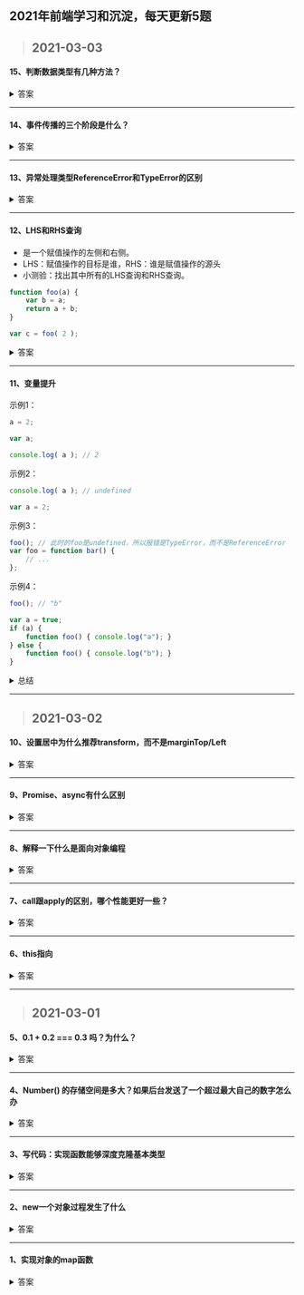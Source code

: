 ## 2021年前端学习和沉淀，每天更新5题

> ## 2021-03-03

#### 15、判断数据类型有几种方法？

<details>
<summary>答案</summary>

- **typeof运算符**
  - 返回数据类型，包含这7种： number、boolean、symbol、string、object、undefined、function
  - function 返回 function；null返回Object
  - 能满足基本类型的判断

- **instaceof 运算符**
  - 用于测试构造函数的prototype属性是否出现在对象的原型链中的任何位置
  - 能满足引用类型的判断

- **Object.prototype.toString**
  - 是Object 的原型方法，可以判断所有数据类型
  - ```javascript
    console.log(Object.prototype.toString.call(123));    //[object Number]
    console.log(Object.prototype.toString.call('123'));    //[object String]
    console.log(Object.prototype.toString.call(undefined));    //[object Undefined]
    console.log(Object.prototype.toString.call(true));    //[object Boolean]
    console.log(Object.prototype.toString.call({}));    //[object Object]
    console.log(Object.prototype.toString.call([]));    //[object Array]
    console.log(Object.prototype.toString.call(function(){}));    //[object Function]
    console.log(Object.prototype.toString.call(null));    //[[object Null]]
    ```

</details>

***

#### 14、事件传播的三个阶段是什么？

<details>
<summary>答案</summary>

- Capturing（捕获） > Target（目标） > Bubbling（冒泡）
- 在捕获阶段中，事件从祖先元素向下传播到目标元素。当事件达到目标元素后，冒泡才开始。

</details>

***

#### 13、异常处理类型ReferenceError和TypeError的区别

<details>
<summary>答案</summary>

- ReferenceError同作用域判别失败相关
  > 如果RHS查询在所有嵌套的作用域中遍寻不到所需的变量，引擎就会抛出ReferenceError异常。值得注意的是，ReferenceError是非常重要的异常类型。
相较之下，当引擎执行LHS查询时，如果在顶层（全局作用域）中也无法找到目标变量，全局作用域中就会创建一个具有该名称的变量，并将其返还给引擎，前提是程序运行在非“严格模式”下。
  > 
  >  摘自：《你不知道的JavaScript（上卷）》
- TypeError则代表作用域判别成功了，但是对结果的操作是非法或不合理的。
  > 比如试图对一个非函数类型的值进行函数调用，或着引用null或undefined类型的值中的属性，那么引擎会抛出另外一种类型的异常，叫作TypeError
  > 
  >  摘自：《你不知道的JavaScript（上卷）》

</details>

***

#### 12、LHS和RHS查询

- 是一个赋值操作的左侧和右侧。
- LHS：赋值操作的目标是谁，RHS：谁是赋值操作的源头
- 小测验：找出其中所有的LHS查询和RHS查询。

```javascript
function foo(a) {
    var b = a;
    return a + b;
}

var c = foo( 2 );
```

<details>

<summary>答案</summary>

- LHS查询有3处：
  ```javascript
  c = ..;、a = 2（隐式变量分配）、b = ..
  ```
- RHS查询有4处：
  ```javascript
  foo(2..、= a;、a ..、.. b
  ```

</details>

***

#### 11、变量提升

示例1：

```javascript
a = 2;

var a;

console.log( a ); // 2
```

示例2：

```javascript
console.log( a ); // undefined

var a = 2;
```

示例3：

```javascript
foo(); // 此时的foo是undefined，所以报错是TypeError，而不是ReferenceError
var foo = function bar() {
    // ...
};
```

示例4：

```javascript
foo(); // "b"

var a = true;
if (a) {
    function foo() { console.log("a"); }
} else {
    function foo() { console.log("b"); }
}
```

<details>
<summary>总结</summary>

- 引擎在解释代码分为编译和执行两个阶段，var a = 2；先在编译阶段进行定义声明var a，赋值声明会被留在原地等待执行。
  ```javascript
  var a;
  
  a = 2;
  
  console.log( a );
  ```
- var声明会被提升，函数声明会被提升。
- 函数表达式不会被提升。
- 普通块内部得函数声明会被提升到作用域顶部，这意味着无论作用域中的声明出现在什么地方，都将在代码本身被执行前首先进行处理。

</details>

***

> ## 2021-03-02

#### 10、设置居中为什么推荐transform，而不是marginTop/Left

<details>
<summary>答案</summary>

- 对布局属性进行动画，浏览器需要为每一帧进行重绘并上传到 GPU 中
- 对合成属性进行动画，浏览器会为元素创建一个独立的复合层，当元素内容没有发生改变，该层就不会被重绘，浏览器会通过重新复合来创建动画帧
- transform属于合成属性，对于合成属性进行动画，浏览器会创建一个合成层，使得动画元素在独立的层中进行动画。 通常情况下，浏览器会将一个层的内容现绘制一个位图中，再上传到GPU，只要该层的内容不发生改变，就不会进行重绘，浏览器会通过重新复合来形成一个新的帧。
- top/left属于布局属性，该属性的变化会导致重排（reflow/relayout），所谓重排即指对这些节点以及受这些节点影响的其它节点，进行CSS计算->布局->重绘过程，浏览器需要为整个层进行重绘并重新上传到 GPU，造成了极大的性能开销
- 参考链接：
  
  [https://juejin.im/post/6844903753783443463](https://)
  
  [https://blog.csdn.net/callmeCassie/article/details/89290945](https://)

</details>

***

#### 9、Promise、async有什么区别

<details>
<summary>答案</summary>

- promise是ES6，async/await是ES7
- async/await相对于promise来讲，写法更加优雅
- reject状态：
  - promise错误可以通过catch来捕捉，建议尾部捕获错误
  - async/await既可以用.then又可以用try-catch捕捉

</details>

***

#### 8、解释一下什么是面向对象编程

<details>
<summary>答案</summary>

- 面向对象的三大基本特性：封装，继承，多态。
- 相比面向过程编程来说，面向对象编程
  - 优点：易维护、易复用、易扩展，由于面向对象有封装、继承、多态性的特性，可以设计出低耦合的系统，使系统 更加灵活、更加易于维护
  - 缺点：性能比面向过程低
- 参考链接：
  - [https://zhuanlan.zhihu.com/p/75265007](https://)
  - [https://juejin.cn/post/6844904082210045965](https://)

</details>

***

#### 7、call跟apply的区别，哪个性能更好一些？

<details>
<summary>答案</summary>

- Function.prototype.apply和Function.prototype.call 的作用是一样的，区别在于传入参数的不同；
- 第一个参数都是，指定函数体内this的指向；
第二个参数开始不同，apply是传入带下标的集合，数组或者类数组，apply把它传给函数作为参数，call从第二个开始传入的参数是不固定的，都会传给函数作为参数。
- call比apply的性能要好，平常可以多用call, call传入参数的格式正是内部所需要的格式
- 参考链接：
  
  [call和apply的性能对比](https://github.com/noneven/__/issues/6)

</details>

***

#### 6、this指向

<details>
<summary>答案</summary>

- 准则：this始终指向调用它的对象
- 参考链接：
  
  [https://juejin.cn/post/6844903746984476686#heading-13](https://)

</details>

***

> ## 2021-03-01

#### 5、0.1 + 0.2 === 0.3 吗？为什么？

<details>
<summary>答案</summary>

  JavaScirpt 使用 Number 类型来表示数字（整数或浮点数），遵循 IEEE 754 标准，通过 64 位来表示一个数字（1 + 11 + 52）

- 1 符号位，0 表示正数，1 表示负数 s
- 11 指数位（e）
- 52 尾数，小数部分（即有效数字）

最大安全数字：Number.MAX_SAFE_INTEGER = Math.pow(2, 53) - 1，转换成整数就是 16 位，所以 0.1 === 0.1，是因为通过 toPrecision(16) 去有效位之后，两者是相等的。

在两数相加时，会先转换成二进制，0.1 和 0.2 转换成二进制的时候尾数会发生无限循环，然后进行对阶运算，JS 引擎对二进制进行截断，所以造成精度丢失。

所以总结：精度丢失可能出现在进制转换和对阶运算中。

参考链接：

- [https://juejin.cn/post/6844903680362151950](https://)

</details>

***

#### 4、Number() 的存储空间是多大？如果后台发送了一个超过最大自己的数字怎么办

<details>
<summary>答案</summary>

<br/>

Math.pow(2, 53) ，53 为有效数字，会发生截断，等于 JS 能支持的最大数字。

</details>

***

#### 3、写代码：实现函数能够深度克隆基本类型

<details>

<summary>答案</summary>

浅克隆

```javascript
function shallowClone(obj) {
  let cloneObj = {};

  for (let i in obj) {
    cloneObj[i] = obj[i];
  }

  return cloneObj;
}
```

深克隆

- 考虑基础类型
- 引用类型
  - RegExp、Date、函数 不是 JSON 安全的
  - 会丢失 constructor，所有的构造函数都指向 Object
  - 破解循环引用

```javascript
function deepCopy(obj) {
  if (typeof obj === 'object') {
    var result = obj.constructor === Array ? [] : {};

    for (var i in obj) {
      result[i] = typeof obj[i] === 'object' ? deepCopy(obj[i]) : obj[i];
    }
  } else {
    var result = obj;
  }

  return result;
}
```

</details>

***

#### 2、new一个对象过程发生了什么

<details>

<summary>答案</summary>

<br/>

- 创建一个空对象
  ```javascript
  var obj = new Object();
  ```
- 设置原型链（当调用构造函数创建一个新实例后，该实例的内部将包含一个指针（内部属性），指向构造函数的原型对象）
  ```javascript
  obj.__proto__= Func.prototype;
  ```
- 让Func中的this指向obj，并执行Func的函数体。（创建新的对象之后，将构造函数的作用域赋给新对象（因此this就指向了这个新对象））
  ```javascript
  var result =Func.call(obj);
  ```
- 判断Func的返回值类型：
  
    如果是值类型，返回obj。如果是引用类型，就返回这个引用类型的对象
  ```javascript
  if (typeof(result) == "object"){
    func=result;
  }
  else{
      func=obj;;
  }
  ```

</details>

***

#### 1、实现对象的map函数

<details>
<summary>答案</summary>

```javascript
Object.prototype.map = function(cb) {
  const obj = this
  const result = {}
  for(key in obj) {
    if (obj.hasOwnProperty(key)) {
      const item = cb(key, obj[key])
      result[key] = item
    }
  }
  return result
}

const test1 = {
  a:1,
  b:2,
  c:3
}

const test1Res = test1.map((key,val) => ++val) // { a: 2, b: 3, c:4 }
```

</details>
